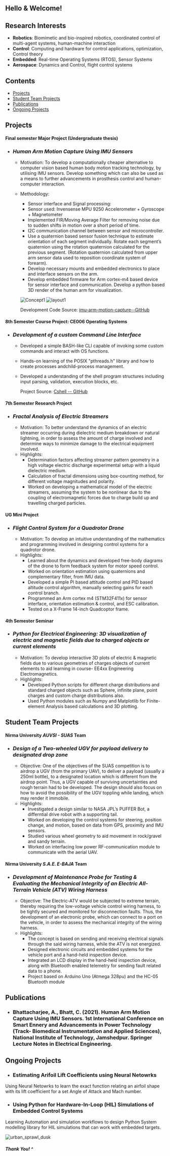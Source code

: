 ## Hello & Welcome!

## Research Interests

- **Robotics**: Biomimetic and bio-inspired robotics, coordinated control of multi-agent systems, human-machine interaction
- **Control**: Computing and hardware for control applications, optimization, Control theory
- **Embedded**: Real-time Operating Systems (RTOS), Sensor Systems
- **Aerospace**: Dynamics and Control, flight control systems

## Contents

- [Projects](#projects)
- [Student Team Projects](#student-team-projects)
- [Publications](#publications)
- [Ongoing Projects](#ongoing-projects)

## Projects

#### Final semester Major Project (Undergraduate thesis)
- ### **_Human Arm Motion Capture Using IMU Sensors_**
  - Motivation: To develop a computationally cheaper alternative to computer vision based human body motion tracking technology, by utilising IMU sensors. Develop something which can also be used as a means to further advancements in prosthesis control and human-computer interaction.
  - Methodology:
    - Sensor interface and Signal processing:
     + Sensor used: Invensense MPU 9250 Accelerometer + Gyroscope + Magnetometer
     + Implemented FIR/Moving Average Filter for removing noise due to sudden shifts in motion over a short period of time.
     + I2C communication channel between sensor and microcontroller.
    - Use a quaternion based sensor fusion technique to estimate orientation of each segment individually. Rotate each segment’s quaternion using the rotation quaternion calculated for the previous segment. (Rotation quaternion calculated from upper arm sensor data used to reposition coordinate system of forearm).
    - Develop necessary mounts and embedded electronics to place and interface sensors on the arm.
    - Develop embedded firmware for Arm cortex-m4 based device for sensor interface and communication. Develop a python based 3D render of the human arm for visualization.

     ![Concept1](/assets/media/concept1.png)  ![layout1](/assets/media/layout1.png)

      Development Code Source: [imu-arm-motion-capture--GitHub](https://github.com/ARZ3N/imu-arm-motion-capture)
      
#### 8th Semester Course Project: CE006 Operating Systems
- ### **_Development of a custom Command Line Interface_**
  - Developed a simple BASH-like CLI capable of invoking some custom commands and interact with OS functions.
  - Hands-on learning of the POSIX "pthreads.h" library and how to create processes andchild-process management.
  - Developed a understanding of the shell program structures including input parsing, validation, execution blocks, etc.

      Project Source: [Cshell -- GitHub](https:://github.com/ARZ3N/Cshell)
      
#### 7th Semester Research Project
- ### **_Fractal Analysis of Electric Streamers_**
  - Motivation: To better understand the dynamics of an electric streamer occurring during dielectric medium breakdown or natural lightning, in order to assess the amount of charge involved and determine ways to minimize damage to the electrical equipment involved.
  - Highlights:
    - Determination factors affecting streamer pattern geometry in a high voltage electric discharge experimental setup with a liquid dielectric medium. 
    - Calculation of fractal dimensions using box-counting method, for different voltage magnitudes and polarity.
    - Worked on developing a mathematical model of the electric streamers, assuming the system to be nonlinear due to the coupling of electromagnetic forces due to charge build up and travelling charged particles.


#### UG Mini Project
- ### **_Flight Control System for a Quadrotor Drone_**
  - Motivation: To develop an intuitive understanding of the mathematics and programming involved in designing control systems for a quadrotor drone.
  - Highlights:
    - Learned about the dynamics and developed free-body diagrams of the drone to form feedback system for motor speed control.
    - Worked on orientation estimation using quaternions and complementary filter, from IMU data.
    - Developed a simple PI based attitude control and PID based altitude control algorithm, manually selecting gains for each control branch.
    - Programmed an Arm cortex m4 (STM32F411x) for sensor interface, orientation estimation & control, and ESC calibration.
    - Tested on a X-Frame 14-inch Quadcoptor frame.


#### 4th Semester Seminar
- ### **_Python for Electrical Engineering: 3D visualization of electric and magnetic fields due to charged objects or current elements_**
  - Motivation: To develop interactive 3D plots of electric & magnetic fields due to various geometries of charges objects of current elements to aid learning in course- EE4xx Engineering Electromagnetics.
  - Highlights:
    - Developed Python scripts for different charge distributions and standard charged objects such as Sphere, infinite plane, point charges and custom charge distributions also.
    - Used Python modules such as Numpy and Matplotlib for Finite-element Analysis based calculations and 3D plotting.

## Student Team Projects

#### Nirma University _AUVSI - SUAS_ Team
- ### **_Design of a Two-wheeled UGV for payload delivery to designated drop zone_**
  - Objective: One of the objectives of the SUAS competition is to airdrop a UGV (from the primary UAV), to deliver a payload (usually a 250ml bottle), to a designated location which is different from the airdrop point. Thus, a UGV capable of surviving uncertainties and rough terrain had to be developed. The design should also focus on how to avoid the possibility of the UGV toppling while landing, which may render it immobile.
  - Highlights: 
    - Investigated a design similar to NASA JPL’s PUFFER Bot, a differntial drive robot with a supporting tail.
    -	Worked on developing the control systems for steering, position change, and motion, based on data from GPS, proximity and IMU sensors.
    -	Studied various wheel geometry to aid movement in rock/gravel and sandy terrain.
    -	Worked on interfacing low power RF-communication module to communicate with the aerial UAV.

#### Nirma University **_S.A.E. E-BAJA_** Team
- ### **_Development of Maintenance Probe for Testing & Evaluating the Mechanical Integrity of an Electric All-Terrain Vehicle (ATV) Wiring Harness_**
  - Objective: The Electric-ATV would be subjected to extreme terrain, thereby requiring the low-voltage vehicle control wiring harness, to be tightly secured and monitored for disconnection faults. Thus, the development of an electronic probe, which can connect to a port on the vehicle, in order to assess the mechanical integrity of the wiring harness.
  - Highlights:
    - The concept is based on sending and receiving electrical signals through the said wiring harness, while the ATV is not energized.
    - Designed electronic circuits and embedded systems for the vehicle port and a hand-held inspection device.
    - Integrated an LCD display in the hand-held inspection device, along with Bluetooth enabled telemetry for sending fault related data to a phone.
    - Project based on Arduino Uno (Atmega 328pu) and the HC-05 Bluetooth module 

## Publications

- ### Bhattacharjee, A., Bhatt, C. (2021). Human Arm Motion Capture Using IMU Sensors. 1st International Conference on Smart Ennery and Advancements in Power Technology (Track- Biomedical Instrumentation and Applied Sciences), National Institute of Technology, Jamshedpur. Springer Lecture Notes in Electrical Engineering.

## Ongoing Projects

- ### **Estimating Arifoil Lift Coefficients using Neural Netowrks**
Using Neural Netowrks to learn the exact function relating an airfoil shape with its lift coefficient for a set Angle of Attack and Mach number.

- ### **Using Python for Hardware-In-Loop (HIL) Simulations of Embedded Control Systems**
Learning Automation and simulation workflows to design Python System modelling library for HIL simulations that can work with embedded targets.









 
![urban_sprawl_dusk](/assets/media/giphy_dusk_japan_city.gif)

##### Thank You! ^
